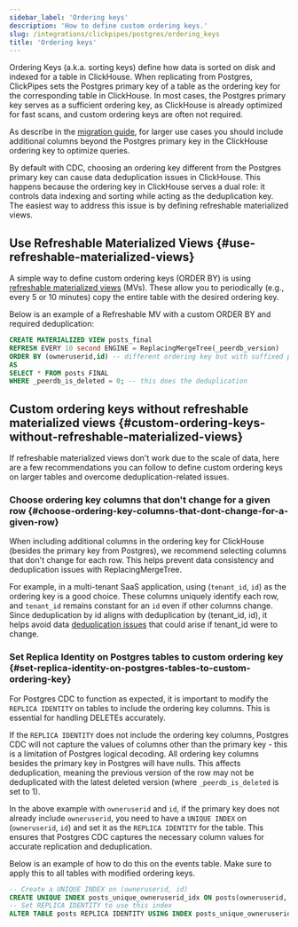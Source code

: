 ```yaml
---
sidebar_label: 'Ordering keys'
description: 'How to define custom ordering keys.'
slug: /integrations/clickpipes/postgres/ordering_keys
title: 'Ordering keys'
---
```


Ordering Keys (a.k.a. sorting keys) define how data is sorted on disk and indexed for a table in ClickHouse. When replicating from Postgres, ClickPipes sets the Postgres primary key of a table as the ordering key for the corresponding table in ClickHouse. In most cases, the Postgres primary key serves as a sufficient ordering key, as ClickHouse is already optimized for fast scans, and custom ordering keys are often not required.

As describe in the [migration guide](/migrations/postgres/data-modeling-techniques), for larger use cases you should include additional columns beyond the Postgres primary key in the ClickHouse ordering key to optimize queries. 

By default with CDC, choosing an ordering key different from the Postgres primary key can cause data deduplication issues in ClickHouse. This happens because the ordering key in ClickHouse serves a dual role: it controls data indexing and sorting while acting as the deduplication key. The easiest way to address this issue is by defining refreshable materialized views.

## Use Refreshable Materialized Views {#use-refreshable-materialized-views}

A simple way to define custom ordering keys (ORDER BY) is using [refreshable materialized views](/materialized-view/refreshable-materialized-view) (MVs). These allow you to periodically (e.g., every 5 or 10 minutes) copy the entire table with the desired ordering key. 

Below is an example of a Refreshable MV with a custom ORDER BY and required deduplication:

```sql
CREATE MATERIALIZED VIEW posts_final
REFRESH EVERY 10 second ENGINE = ReplacingMergeTree(_peerdb_version)
ORDER BY (owneruserid,id) -- different ordering key but with suffixed postgres pkey
AS
SELECT * FROM posts FINAL 
WHERE _peerdb_is_deleted = 0; -- this does the deduplication
```

## Custom ordering keys without refreshable materialized views {#custom-ordering-keys-without-refreshable-materialized-views}

If refreshable materialized views don't work due to the scale of data, here are a few recommendations you can follow to define custom ordering keys on larger tables and overcome deduplication-related issues.

### Choose ordering key columns that don't change for a given row {#choose-ordering-key-columns-that-dont-change-for-a-given-row}

When including additional columns in the ordering key for ClickHouse (besides the primary key from Postgres), we recommend selecting columns that don't change for each row. This helps prevent data consistency and deduplication issues with ReplacingMergeTree.

For example, in a multi-tenant SaaS application, using (`tenant_id`, `id`) as the ordering key is a good choice. These columns uniquely identify each row, and `tenant_id` remains constant for an `id` even if other columns change. Since deduplication by id aligns with deduplication by (tenant_id, id), it helps avoid data [deduplication issues](https://docs.peerdb.io/mirror/ordering-key-different) that could arise if tenant_id were to change.

### Set Replica Identity on Postgres tables to custom ordering key {#set-replica-identity-on-postgres-tables-to-custom-ordering-key}

For Postgres CDC to function as expected, it is important to modify the `REPLICA IDENTITY` on tables to include the ordering key columns. This is essential for handling DELETEs accurately.

If the `REPLICA IDENTITY` does not include the ordering key columns, Postgres CDC will not capture the values of columns other than the primary key - this is a limitation of Postgres logical decoding. All ordering key columns besides the primary key in Postgres will have nulls. This affects deduplication, meaning the previous version of the row may not be deduplicated with the latest deleted version (where `_peerdb_is_deleted` is set to 1).

In the above example with `owneruserid` and `id`, if the primary key does not already include `owneruserid`, you need to have a `UNIQUE INDEX` on (`owneruserid`, `id`) and set it as the `REPLICA IDENTITY` for the table. This ensures that Postgres CDC captures the necessary column values for accurate replication and deduplication.

Below is an example of how to do this on the events table. Make sure to apply this to all tables with modified ordering keys.

```sql
-- Create a UNIQUE INDEX on (owneruserid, id)
CREATE UNIQUE INDEX posts_unique_owneruserid_idx ON posts(owneruserid, id);
-- Set REPLICA IDENTITY to use this index
ALTER TABLE posts REPLICA IDENTITY USING INDEX posts_unique_owneruserid_idx;
```

